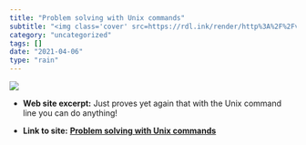 ```yaml
---
title: "Problem solving with Unix commands"
subtitle: "<img class='cover' src=https://rdl.ink/render/http%3A%2F%2Fvegardstikbakke.com%2Funix>"
category: "uncategorized"
tags: []
date: "2021-04-06"
type: "rain"
---
```

<img class="cover" src=https://rdl.ink/render/http%3A%2F%2Fvegardstikbakke.com%2Funix>



* **Web site excerpt:** Just proves yet again that with the Unix command line you can do anything!

* **Link to site:** **[Problem solving with Unix commands](http://vegardstikbakke.com/unix)**